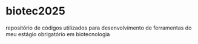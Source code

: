 # biotec2025
repositório de códigos utilizados para desenvolvimento de ferramentas do meu estágio obrigatório em biotecnologia

